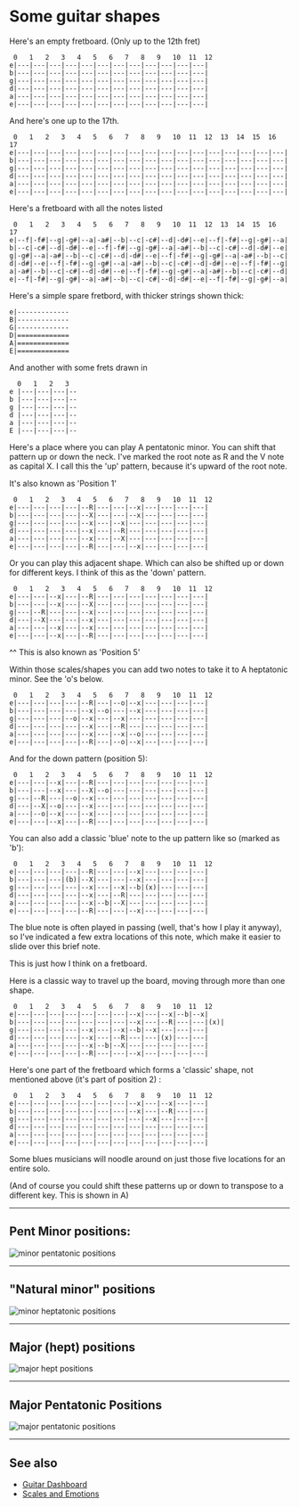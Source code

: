 # Some guitar shapes

Here's an empty fretboard. (Only up to the 12th fret)

     0   1   2   3   4   5   6   7   8   9   10  11  12
    e|---|---|---|---|---|---|---|---|---|---|---|---|
    b|---|---|---|---|---|---|---|---|---|---|---|---|
    g|---|---|---|---|---|---|---|---|---|---|---|---|
    d|---|---|---|---|---|---|---|---|---|---|---|---|
    a|---|---|---|---|---|---|---|---|---|---|---|---|
    e|---|---|---|---|---|---|---|---|---|---|---|---|

And here's one up to the 17th.

     0   1   2   3   4   5   6   7   8   9   10  11  12  13  14  15  16  17
    e|---|---|---|---|---|---|---|---|---|---|---|---|---|---|---|---|---|
    b|---|---|---|---|---|---|---|---|---|---|---|---|---|---|---|---|---|
    g|---|---|---|---|---|---|---|---|---|---|---|---|---|---|---|---|---|
    d|---|---|---|---|---|---|---|---|---|---|---|---|---|---|---|---|---|
    a|---|---|---|---|---|---|---|---|---|---|---|---|---|---|---|---|---|
    e|---|---|---|---|---|---|---|---|---|---|---|---|---|---|---|---|---|


Here's a fretboard with all the notes listed

     0   1   2   3   4   5   6   7   8   9   10  11  12  13  14  15  16  17
    e|--f|-f#|--g|-g#|--a|-a#|--b|--c|-c#|--d|-d#|--e|--f|-f#|--g|-g#|--a|
    b|--c|-c#|--d|-d#|--e|--f|-f#|--g|-g#|--a|-a#|--b|--c|-c#|--d|-d#|--e|
    g|-g#|--a|-a#|--b|--c|-c#|--d|-d#|--e|--f|-f#|--g|-g#|--a|-a#|--b|--c|
    d|-d#|--e|--f|-f#|--g|-g#|--a|-a#|--b|--c|-c#|--d|-d#|--e|--f|-f#|--g|
    a|-a#|--b|--c|-c#|--d|-d#|--e|--f|-f#|--g|-g#|--a|-a#|--b|--c|-c#|--d|
    e|--f|-f#|--g|-g#|--a|-a#|--b|--c|-c#|--d|-d#|--e|--f|-f#|--g|-g#|--a|

Here's a simple spare fretbord, with thicker strings shown thick:

    e|-------------
    B|-------------
    G|-------------
    D|=============
    A|=============
    E|=============

And another with some frets drawn in
    
      0   1   2   3 
    e |---|---|---|--
    b |---|---|---|--
    g |---|---|---|--
    d |---|---|---|--
    a |---|---|---|--
    E |---|---|---|--
    
    
Here's a place where you can play A pentatonic minor. You can shift that pattern up or down the neck.
I've marked the root note as R and the V note as capital X.
I call this the 'up' pattern, because it's upward of the root note.

It's also known as 'Position 1'

     0   1   2   3   4   5   6   7   8   9   10  11  12
    e|---|---|---|---|--R|---|---|--x|---|---|---|---|
    b|---|---|---|---|--X|---|---|--x|---|---|---|---|
    g|---|---|---|---|--x|---|--x|---|---|---|---|---|
    d|---|---|---|---|--x|---|--R|---|---|---|---|---|
    a|---|---|---|---|--x|---|--X|---|---|---|---|---|
    e|---|---|---|---|--R|---|---|--x|---|---|---|---|


Or you can play this adjacent shape. Which can also be shifted up or down for different keys.
I think of this as the 'down' pattern.

     0   1   2   3   4   5   6   7   8   9   10  11  12
    e|---|---|--x|---|--R|---|---|---|---|---|---|---|
    b|---|---|--x|---|--X|---|---|---|---|---|---|---|
    g|---|--R|---|---|--x|---|---|---|---|---|---|---|
    d|---|--X|---|---|--x|---|---|---|---|---|---|---|
    a|---|---|--x|---|--x|---|---|---|---|---|---|---|
    e|---|---|--x|---|--R|---|---|---|---|---|---|---|

^^ This is also known as 'Position 5'
    
Within those scales/shapes you can add two notes to take it to A heptatonic minor. See the 'o's below.

     0   1   2   3   4   5   6   7   8   9   10  11  12
    e|---|---|---|---|--R|---|--o|--x|---|---|---|---|
    b|---|---|---|---|--x|--o|---|--x|---|---|---|---|
    g|---|---|---|--o|--x|---|--x|---|---|---|---|---|
    d|---|---|---|---|--x|---|--R|---|---|---|---|---|
    a|---|---|---|---|--x|---|--x|--o|---|---|---|---|
    e|---|---|---|---|--R|---|--o|--x|---|---|---|---|

And for the down pattern  (position 5):

     0   1   2   3   4   5   6   7   8   9   10  11  12
    e|---|---|--x|---|--R|---|---|---|---|---|---|---|
    b|---|---|--x|---|--X|--o|---|---|---|---|---|---|
    g|---|--R|---|--o|--x|---|---|---|---|---|---|---|
    d|---|--X|--o|---|--x|---|---|---|---|---|---|---|
    a|---|--o|--x|---|--x|---|---|---|---|---|---|---|
    e|---|---|--x|---|--R|---|---|---|---|---|---|---|

You can also add a classic 'blue' note to the up pattern like so (marked as 'b'):

     0   1   2   3   4   5   6   7   8   9   10  11  12
    e|---|---|---|---|--R|---|---|--x|---|---|---|---|
    b|---|---|---|(b)|--X|---|---|--x|---|---|---|---|
    g|---|---|---|---|--x|---|--x|--b|(x)|---|---|---|
    d|---|---|---|---|--x|---|--R|---|---|---|---|---|
    a|---|---|---|---|--x|--b|--X|---|---|---|---|---|
    e|---|---|---|---|--R|---|---|--x|---|---|---|---|

The blue note is often played in passing (well, that's how I play it anyway), so I've indicated a few extra locations of this note, which make it easier to slide over this brief note.

This is just how I think on a fretboard. 

Here is a classic way to travel up the board, moving through more than one shape.

     0   1   2   3   4   5   6   7   8   9   10  11  12
    e|---|---|---|---|---|---|---|--x|---|--x|--b|--x|
    b|---|---|---|---|---|---|---|--x|---|--R|---|---|(x)|
    g|---|---|---|---|--x|---|--x|--b|--x|---|---|---|
    d|---|---|---|---|--x|---|--R|---|---|(x)|---|---|
    a|---|---|---|---|--x|--b|--X|---|---|---|---|---|
    e|---|---|---|---|--R|---|---|--x|---|---|---|---|

Here's one part of the fretboard which forms a 'classic' shape, not mentioned above (it's part of position 2) :

     0   1   2   3   4   5   6   7   8   9   10  11  12
    e|---|---|---|---|---|---|---|--x|---|--x|---|---|
    b|---|---|---|---|---|---|---|--x|---|--R|---|---|
    g|---|---|---|---|---|---|---|---|--x|---|---|---|
    d|---|---|---|---|---|---|---|---|---|---|---|---|
    a|---|---|---|---|---|---|---|---|---|---|---|---|
    e|---|---|---|---|---|---|---|---|---|---|---|---|

    
Some blues musicians will noodle around on just those five locations for an entire solo.

(And of course you could shift these patterns up or down to transpose to a different key. This is shown in A)

------



## Pent Minor positions:

![minor pentatonic positions](minorpentatonicpositionsG.png)


------


## "Natural minor" positions

![minor heptatonic positions](minorheptatonicpositions.png)


------

## Major (hept) positions

![major hept positions](majorheptatonicpositions.png)


------


## Major Pentatonic Positions

![major pentatonic positions](majorpentatonicpositions.png)


------

## See also

* [Guitar Dashboard](guitar_dashboard.md)
* [Scales and Emotions](scales_and_emotions.md)